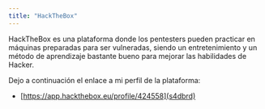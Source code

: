```yaml
---
title: "HackTheBox"
---
```


HackTheBox es una plataforma donde los pentesters pueden practicar en máquinas preparadas para ser vulneradas, siendo un entretenimiento y un método de aprendizaje bastante bueno para mejorar las habilidades de Hacker.

Dejo a continuación el enlace a mi perfil de la plataforma:

* [https://app.hackthebox.eu/profile/424558](s4dbrd)
